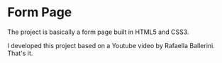# Form Page 

The project is basically a form page built in HTML5 and CSS3. 

I developed this project based on a Youtube video by Rafaella Ballerini. That's it.
